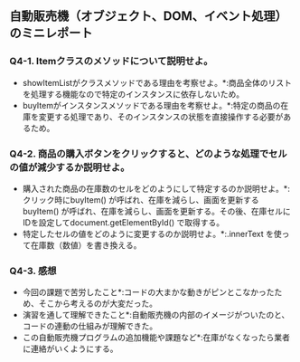 ## 自動販売機（オブジェクト、DOM、イベント処理）のミニレポート
### Q4-1. Itemクラスのメソッドについて説明せよ。
* showItemListがクラスメソッドである理由を考察せよ。*:商品全体のリストを処理する機能なので特定のインスタンスに依存しないため。
* buyItemがインスタンスメソッドである理由を考察せよ。*:特定の商品の在庫を変更する処理であり、そのインスタンスの状態を直接操作する必要があるため。
### Q4-2. 商品の購入ボタンをクリックすると、どのような処理でセルの値が減少するか説明せよ。
* 購入された商品の在庫数のセルをどのようにして特定するのか説明せよ。*:クリック時にbuyItem() が呼ばれ、在庫を減らし、画面を更新するbuyItem() が呼ばれ、在庫を減らし、画面を更新する。その後、在庫セルにIDを設定してdocument.getElementById() で取得する。
* 特定したセルの値をどのように変更するのか説明せよ。*:.innerText を使って在庫数（数値）を書き換える。
### Q4-3. 感想
* 今回の課題で苦労したこと*:コードの大まかな動きがピンとこなかったため、そこから考えるのが大変だった。
* 演習を通して理解できたこと*:自動販売機の内部のイメージがついたのと、コードの連動の仕組みが理解できた。
* この自動販売機プログラムの追加機能や課題など*:在庫がなくなったら業者に連絡がいくようにする。
